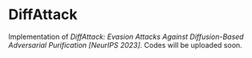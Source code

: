 # DiffAttack
Implementation of *DiffAttack: Evasion Attacks Against Diffusion-Based Adversarial Purification [NeurIPS 2023]*. Codes will be uploaded soon.
